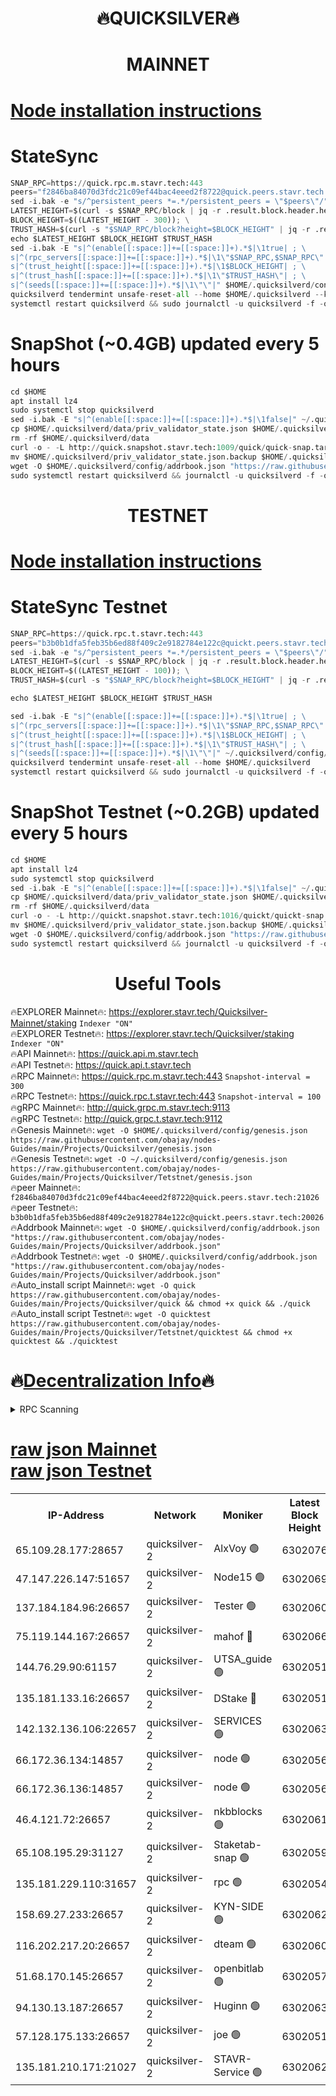 <h1 align="center"> 🔥QUICKSILVER🔥</h1>

<h1 align="center"> MAINNET</h1>

[Node installation instructions](https://github.com/obajay/nodes-Guides/tree/main/Projects/Quicksilver)
=

# StateSync
```python
SNAP_RPC=https://quick.rpc.m.stavr.tech:443
peers="f2846ba84070d3fdc21c09ef44bac4eeed2f8722@quick.peers.stavr.tech:21026"
sed -i.bak -e "s/^persistent_peers *=.*/persistent_peers = \"$peers\"/" $HOME/.quicksilverd/config/config.toml
LATEST_HEIGHT=$(curl -s $SNAP_RPC/block | jq -r .result.block.header.height); \
BLOCK_HEIGHT=$((LATEST_HEIGHT - 300)); \
TRUST_HASH=$(curl -s "$SNAP_RPC/block?height=$BLOCK_HEIGHT" | jq -r .result.block_id.hash)
echo $LATEST_HEIGHT $BLOCK_HEIGHT $TRUST_HASH
sed -i.bak -E "s|^(enable[[:space:]]+=[[:space:]]+).*$|\1true| ; \
s|^(rpc_servers[[:space:]]+=[[:space:]]+).*$|\1\"$SNAP_RPC,$SNAP_RPC\"| ; \
s|^(trust_height[[:space:]]+=[[:space:]]+).*$|\1$BLOCK_HEIGHT| ; \
s|^(trust_hash[[:space:]]+=[[:space:]]+).*$|\1\"$TRUST_HASH\"| ; \
s|^(seeds[[:space:]]+=[[:space:]]+).*$|\1\"\"|" $HOME/.quicksilverd/config/config.toml
quicksilverd tendermint unsafe-reset-all --home $HOME/.quicksilverd --keep-addr-book
systemctl restart quicksilverd && sudo journalctl -u quicksilverd -f -o cat
```

# SnapShot (~0.4GB) updated every 5 hours
```python
cd $HOME
apt install lz4
sudo systemctl stop quicksilverd
sed -i.bak -E "s|^(enable[[:space:]]+=[[:space:]]+).*$|\1false|" ~/.quicksilverd/config/config.toml
cp $HOME/.quicksilverd/data/priv_validator_state.json $HOME/.quicksilverd/priv_validator_state.json.backup
rm -rf $HOME/.quicksilverd/data
curl -o - -L http://quick.snapshot.stavr.tech:1009/quick/quick-snap.tar.lz4 | lz4 -c -d - | tar -x -C $HOME/.quicksilverd --strip-components 2
mv $HOME/.quicksilverd/priv_validator_state.json.backup $HOME/.quicksilverd/data/priv_validator_state.json
wget -O $HOME/.quicksilverd/config/addrbook.json "https://raw.githubusercontent.com/obajay/nodes-Guides/main/Projects/Quicksilver/addrbook.json"
sudo systemctl restart quicksilverd && journalctl -u quicksilverd -f -o cat
```

<h1 align="center"> TESTNET</h1>

[Node installation instructions](https://github.com/obajay/nodes-Guides/tree/main/Projects/Quicksilver/Tetstnet)
=

# StateSync Testnet
```python
SNAP_RPC=https://quick.rpc.t.stavr.tech:443
peers="b3b0b1dfa5feb35b6ed88f409c2e9182784e122c@quickt.peers.stavr.tech:20026"
sed -i.bak -e "s/^persistent_peers *=.*/persistent_peers = \"$peers\"/" $HOME/.quicksilverd/config/config.toml
LATEST_HEIGHT=$(curl -s $SNAP_RPC/block | jq -r .result.block.header.height); \
BLOCK_HEIGHT=$((LATEST_HEIGHT - 100)); \
TRUST_HASH=$(curl -s "$SNAP_RPC/block?height=$BLOCK_HEIGHT" | jq -r .result.block_id.hash)

echo $LATEST_HEIGHT $BLOCK_HEIGHT $TRUST_HASH

sed -i.bak -E "s|^(enable[[:space:]]+=[[:space:]]+).*$|\1true| ; \
s|^(rpc_servers[[:space:]]+=[[:space:]]+).*$|\1\"$SNAP_RPC,$SNAP_RPC\"| ; \
s|^(trust_height[[:space:]]+=[[:space:]]+).*$|\1$BLOCK_HEIGHT| ; \
s|^(trust_hash[[:space:]]+=[[:space:]]+).*$|\1\"$TRUST_HASH\"| ; \
s|^(seeds[[:space:]]+=[[:space:]]+).*$|\1\"\"|" ~/.quicksilverd/config/config.toml
quicksilverd tendermint unsafe-reset-all --home $HOME/.quicksilverd
systemctl restart quicksilverd && sudo journalctl -u quicksilverd -f -o cat

```

# SnapShot Testnet (~0.2GB) updated every 5 hours
```python
cd $HOME
apt install lz4
sudo systemctl stop quicksilverd
sed -i.bak -E "s|^(enable[[:space:]]+=[[:space:]]+).*$|\1false|" ~/.quicksilverd/config/config.toml
cp $HOME/.quicksilverd/data/priv_validator_state.json $HOME/.quicksilverd/priv_validator_state.json.backup
rm -rf $HOME/.quicksilverd/data
curl -o - -L http://quickt.snapshot.stavr.tech:1016/quickt/quickt-snap.tar.lz4 | lz4 -c -d - | tar -x -C $HOME/.quicksilverd --strip-components 2
mv $HOME/.quicksilverd/priv_validator_state.json.backup $HOME/.quicksilverd/data/priv_validator_state.json
wget -O $HOME/.quicksilverd/config/addrbook.json "https://raw.githubusercontent.com/obajay/nodes-Guides/main/Projects/Quicksilver/Tetstnet/addrbook.json"
sudo systemctl restart quicksilverd && journalctl -u quicksilverd -f -o cat
```
 <h1 align="center"> Useful Tools</h1>

🔥EXPLORER Mainnet🔥:        https://explorer.stavr.tech/Quicksilver-Mainnet/staking    `Indexer "ON"` \
🔥EXPLORER Testnet🔥:        https://explorer.stavr.tech/Quicksilver/staking	        `Indexer "ON"` \
🔥API Mainnet🔥: 			 https://quick.api.m.stavr.tech \
🔥API Testnet🔥: 			 https://quick.api.t.stavr.tech \
🔥RPC Mainnet🔥:             https://quick.rpc.m.stavr.tech:443              `Snapshot-interval = 300` \
🔥RPC Testnet🔥:             https://quick.rpc.t.stavr.tech:443              `Snapshot-interval = 100` \
🔥gRPC Mainnet🔥:                    http://quick.grpc.m.stavr.tech:9113 \
🔥gRPC Testnet🔥:                    http://quick.grpc.t.stavr.tech:9112 \
🔥Genesis Mainnet🔥: `wget -O $HOME/.quicksilverd/config/genesis.json https://raw.githubusercontent.com/obajay/nodes-Guides/main/Projects/Quicksilver/genesis.json` \
🔥Genesis Testnet🔥: `wget -O ~/.quicksilverd/config/genesis.json https://raw.githubusercontent.com/obajay/nodes-Guides/main/Projects/Quicksilver/Tetstnet/genesis.json` \
🔥peer Mainnet🔥:					 `f2846ba84070d3fdc21c09ef44bac4eeed2f8722@quick.peers.stavr.tech:21026` \
🔥peer Testnet🔥:					 `b3b0b1dfa5feb35b6ed88f409c2e9182784e122c@quickt.peers.stavr.tech:20026` \
🔥Addrbook Mainnet🔥:    ```wget -O $HOME/.quicksilverd/config/addrbook.json "https://raw.githubusercontent.com/obajay/nodes-Guides/main/Projects/Quicksilver/addrbook.json"``` \
🔥Addrbook Testnet🔥:    ```wget -O $HOME/.quicksilverd/config/addrbook.json "https://raw.githubusercontent.com/obajay/nodes-Guides/main/Projects/Quicksilver/addrbook.json"``` \
🔥Auto_install script Mainnet🔥: ```wget -O quick https://raw.githubusercontent.com/obajay/nodes-Guides/main/Projects/Quicksilver/quick && chmod +x quick && ./quick``` \
🔥Auto_install script Testnet🔥: ```wget -O quicktest https://raw.githubusercontent.com/obajay/nodes-Guides/main/Projects/Quicksilver/Tetstnet/quicktest && chmod +x quicktest && ./quicktest```

🔥[Decentralization Info](https://github.com/obajay/StateSync-snapshots/tree/main/Projects/Quicksilver/Decentralization)🔥
=

<details>
<summary>RPC Scanning</summary>

<h2 align="center"> We scan nodes in real time every 4 hours. And we provide the final result of RPC endpoints.
We cannot influence the operation of these nodes in any way. </h2>


```python
If Voting Power is higher than 0 --> then the Node is a validator of the network and may be subject to attack and be a potential threat to the chain.
```
```python
We marked such validators with a red symbol
```

</details>

[raw json Mainnet](https://rpc-check.quickm.stavr.tech/quickm/rpc-quickm-result.json) \
[raw json Testnet](https://github.com/obajay/StateSync-snapshots/tree/main/Projects/Quicksilver/Rpc-Check-Testnet)
=


<table><tr><th>IP-Address</th><th>Network</th><th>Moniker</th><th>Latest Block Height</th><th>Earliest Block Height</th><th>Catching Up</th><th>Tx Index</th><th>Voting Power</th><th>Scan Time</th></tr><tr><td>65.109.28.177:28657</td><td>quicksilver-2</td><td>AlxVoy 🟢</td><td>6302076</td><td>3562001</td><td>False</td><td>off</td><td>0</td><td>2024-03-08T08:05:02.358784928UTC</td></tr><tr><td>47.147.226.147:51657</td><td>quicksilver-2</td><td>Node15 🟢</td><td>6302069</td><td>5151648</td><td>False</td><td>off</td><td>0</td><td>2024-03-08T08:04:25.156602691UTC</td></tr><tr><td>137.184.184.96:26657</td><td>quicksilver-2</td><td>Tester 🟢</td><td>6302060</td><td>5550692</td><td>False</td><td>off</td><td>0</td><td>2024-03-08T08:03:28.445207839UTC</td></tr><tr><td>75.119.144.167:26657</td><td>quicksilver-2</td><td>mahof 🔴</td><td>6302066</td><td>5654794</td><td>False</td><td>on</td><td>287616</td><td>2024-03-08T08:04:07.589525092UTC</td></tr><tr><td>144.76.29.90:61157</td><td>quicksilver-2</td><td>UTSA_guide 🟢</td><td>6302051</td><td>5743301</td><td>False</td><td>on</td><td>0</td><td>2024-03-08T08:02:35.011386372UTC</td></tr><tr><td>135.181.133.16:26657</td><td>quicksilver-2</td><td>DStake 🔴</td><td>6302051</td><td>5807001</td><td>False</td><td>on</td><td>79670</td><td>2024-03-08T08:02:34.519398283UTC</td></tr><tr><td>142.132.136.106:22657</td><td>quicksilver-2</td><td>SERVICES 🟢</td><td>6302063</td><td>5920001</td><td>False</td><td>on</td><td>0</td><td>2024-03-08T08:03:48.405343342UTC</td></tr><tr><td>66.172.36.134:14857</td><td>quicksilver-2</td><td>node 🟢</td><td>6302056</td><td>5950756</td><td>False</td><td>on</td><td>0</td><td>2024-03-08T08:03:03.705579477UTC</td></tr><tr><td>66.172.36.136:14857</td><td>quicksilver-2</td><td>node 🟢</td><td>6302056</td><td>5950756</td><td>False</td><td>on</td><td>0</td><td>2024-03-08T08:03:06.546656881UTC</td></tr><tr><td>46.4.121.72:26657</td><td>quicksilver-2</td><td>nkbblocks 🟢</td><td>6302061</td><td>6056301</td><td>False</td><td>on</td><td>0</td><td>2024-03-08T08:03:36.985969638UTC</td></tr><tr><td>65.108.195.29:31127</td><td>quicksilver-2</td><td>Staketab-snap 🟢</td><td>6302059</td><td>6075001</td><td>False</td><td>off</td><td>0</td><td>2024-03-08T08:03:21.435538286UTC</td></tr><tr><td>135.181.229.110:31657</td><td>quicksilver-2</td><td>rpc 🟢</td><td>6302054</td><td>6133480</td><td>False</td><td>on</td><td>0</td><td>2024-03-08T08:02:50.303932791UTC</td></tr><tr><td>158.69.27.233:26657</td><td>quicksilver-2</td><td>KYN-SIDE 🟢</td><td>6302062</td><td>6159001</td><td>False</td><td>on</td><td>0</td><td>2024-03-08T08:03:43.708108491UTC</td></tr><tr><td>116.202.217.20:26657</td><td>quicksilver-2</td><td>dteam 🟢</td><td>6302060</td><td>6169501</td><td>False</td><td>on</td><td>0</td><td>2024-03-08T08:03:59.112899029UTC</td></tr><tr><td>51.68.170.145:26657</td><td>quicksilver-2</td><td>openbitlab 🟢</td><td>6302057</td><td>6169975</td><td>False</td><td>on</td><td>0</td><td>2024-03-08T08:03:10.877966998UTC</td></tr><tr><td>94.130.13.187:26657</td><td>quicksilver-2</td><td>Huginn 🟢</td><td>6302063</td><td>6231630</td><td>False</td><td>on</td><td>0</td><td>2024-03-08T08:03:48.622604702UTC</td></tr><tr><td>57.128.175.133:26657</td><td>quicksilver-2</td><td>joe 🟢</td><td>6302051</td><td>6246344</td><td>False</td><td>on</td><td>0</td><td>2024-03-08T08:02:37.302047758UTC</td></tr><tr><td>135.181.210.171:21027</td><td>quicksilver-2</td><td>STAVR-Service 🟢</td><td>6302062</td><td>6300301</td><td>False</td><td>on</td><td>0</td><td>2024-03-08T08:03:44.022820387UTC</td></tr></table>

